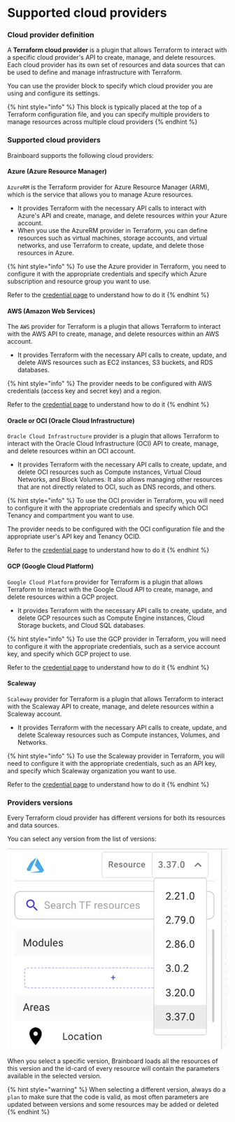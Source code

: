 # Supported cloud providers

### Cloud provider definition

A **Terraform cloud provider** is a plugin that allows Terraform to interact with a specific cloud provider's API to create, manage, and delete resources. Each cloud provider has its own set of resources and data sources that can be used to define and manage infrastructure with Terraform.

You can use the provider block to specify which cloud provider you are using and configure its settings.

{% hint style="info" %}
This block is typically placed at the top of a Terraform configuration file, and you can specify multiple providers to manage resources across multiple cloud providers
{% endhint %}

### Supported cloud providers

Brainboard supports the following cloud providers:

#### Azure (Azure Resource Manager)

`AzureRM` is the Terraform provider for Azure Resource Manager (ARM), which is the service that allows you to manage Azure resources.

* It provides Terraform with the necessary API calls to interact with Azure's API and create, manage, and delete resources within your Azure account.
* When you use the AzureRM provider in Terraform, you can define resources such as virtual machines, storage accounts, and virtual networks, and use Terraform to create, update, and delete those resources in Azure.

{% hint style="info" %}
To use the Azure provider in Terraform, you need to configure it with the appropriate credentials and specify which Azure subscription and resource group you want to use.

Refer to the [credential page](./) to understand how to do it
{% endhint %}

#### AWS (Amazon Web Services)

The `AWS` provider for Terraform is a plugin that allows Terraform to interact with the AWS API to create, manage, and delete resources within an AWS account.

* It provides Terraform with the necessary API calls to create, update, and delete AWS resources such as EC2 instances, S3 buckets, and RDS databases.

{% hint style="info" %}
The provider needs to be configured with AWS credentials (access key and secret key) and a region.

Refer to the [credential page](../../settings/integrations/cloud-providers/aws.md) to understand how to do it
{% endhint %}

#### Oracle or OCI (Oracle Cloud Infrastructure)

`Oracle Cloud Infrastructure` provider is a plugin that allows Terraform to interact with the Oracle Cloud Infrastructure (OCI) API to create, manage, and delete resources within an OCI account.

* It provides Terraform with the necessary API calls to create, update, and delete OCI resources such as Compute instances, Virtual Cloud Networks, and Block Volumes. It also allows managing other resources that are not directly related to OCI, such as DNS records, and others.

{% hint style="info" %}
To use the OCI provider in Terraform, you will need to configure it with the appropriate credentials and specify which OCI Tenancy and compartment you want to use.

The provider needs to be configured with the OCI configuration file and the appropriate user's API key and Tenancy OCID.

Refer to the [credential page](./) to understand how to do it
{% endhint %}

#### GCP (Google Cloud Platform)

`Google Cloud Platform` provider for Terraform is a plugin that allows Terraform to interact with the Google Cloud API to create, manage, and delete resources within a GCP project.

* It provides Terraform with the necessary API calls to create, update, and delete GCP resources such as Compute Engine instances, Cloud Storage buckets, and Cloud SQL databases.

{% hint style="info" %}
To use the GCP provider in Terraform, you will need to configure it with the appropriate credentials, such as a service account key, and specify which GCP project to use.

Refer to the [credential page](./) to understand how to do it
{% endhint %}

#### Scaleway

`Scaleway` provider for Terraform is a plugin that allows Terraform to interact with the Scaleway API to create, manage, and delete resources within a Scaleway account.

* It provides Terraform with the necessary API calls to create, update, and delete Scaleway resources such as Compute instances, Volumes, and Networks.

{% hint style="info" %}
To use the Scaleway provider in Terraform, you will need to configure it with the appropriate credentials, such as an API key, and specify which Scaleway organization you want to use.

Refer to the [credential page](./) to understand how to do it
{% endhint %}

### Providers versions

Every Terraform cloud provider has different versions for both its resources and data sources.

You can select any version from the list of versions:

![CP versions](../../.gitbook/assets/cp-versions-list.png)

When you select a specific version, Brainboard loads all the resources of this version and the id-card of every resource will contain the parameters available in the selected version.

{% hint style="warning" %}
When selecting a different version, always do a `plan` to make sure that the code is valid, as most often parameters are updated between versions and some resources may be added or deleted
{% endhint %}
